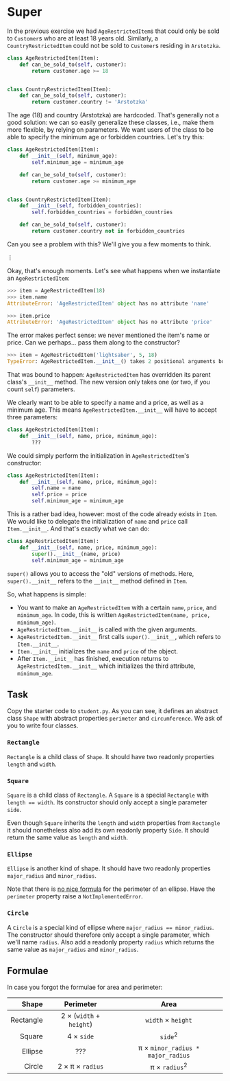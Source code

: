 # Super

In the previous exercise we had `AgeRestrictedItem`s that could only be sold to `Customer`s who are at least 18 years old.
Similarly, a `CountryRestrictedItem` could not be sold to `Customer`s residing in `Arstotzka`.

```python
class AgeRestrictedItem(Item):
    def can_be_sold_to(self, customer):
        return customer.age >= 18


class CountryRestrictedItem(Item):
    def can_be_sold_to(self, customer):
        return customer.country != 'Arstotzka'
```

The age (18) and country (Arstotzka) are hardcoded.
That's generally not a good solution: we can so easily generalize these classes, i.e., make them more flexible, by relying on parameters.
We want users of the class to be able to specify the minimum age or forbidden countries.
Let's try this:

```python
class AgeRestrictedItem(Item):
    def __init__(self, minimum_age):
        self.minimum_age = minimum_age

    def can_be_sold_to(self, customer):
        return customer.age >= minimum_age


class CountryRestrictedItem(Item):
    def __init__(self, forbidden_countries):
        self.forbidden_countries = forbidden_countries

    def can_be_sold_to(self, customer):
        return customer.country not in forbidden_countries
```

Can you see a problem with this?
We'll give you a few moments to think.

&vellip;

Okay, that's enough moments.
Let's see what happens when we instantiate an `AgeRestrictedItem`:

```python
>>> item = AgeRestrictedItem(18)
>>> item.name
AttributeError: 'AgeRestrictedItem' object has no attribute 'name'

>>> item.price
AttributeError: 'AgeRestrictedItem' object has no attribute 'price'
```

The error makes perfect sense: we never mentioned the item's name or price.
Can we perhaps... pass them along to the constructor?

```python
>>> item = AgeRestrictedItem('lightsaber', 5, 18)
TypeError: AgeRestrictedItem.__init__() takes 2 positional arguments but 4 were given
```

That was bound to happen: `AgeRestrictedItem` has overridden its parent class's `__init__` method.
The new version only takes one (or two, if you count `self`) parameters.

We clearly want to be able to specify a name and a price, as well as a minimum age.
This means `AgeRestrictedItem.__init__` will have to accept three parameters:

```python
class AgeRestrictedItem(Item):
    def __init__(self, name, price, minimum_age):
        ???
```

We could simply perform the initialization in `AgeRestrictedItem`'s constructor:

```python
class AgeRestrictedItem(Item):
    def __init__(self, name, price, minimum_age):
        self.name = name
        self.price = price
        self.minimum_age = minimum_age
```

This is a rather bad idea, however: most of the code already exists in `Item`.
We would like to delegate the initialization of `name` and `price` call `Item.__init__`.
And that's exactly what we can do:

```python
class AgeRestrictedItem(Item):
    def __init__(self, name, price, minimum_age):
        super().__init__(name, price)
        self.minimum_age = minimum_age
```

`super()` allows you to access the "old" versions of methods.
Here, `super().__init__` refers to the `__init__` method defined in `Item`.

So, what happens is simple:

* You want to make an `AgeRestrictedItem` with a certain `name`, `price`, and `minimum_age`.
  In code, this is written `AgeRestrictedItem(name, price, minimum_age)`.
* `AgeRestrictedItem.__init__` is called with the given arguments.
* `AgeRestrictedItem.__init__` first calls `super().__init__`, which refers to `Item.__init__`.
* `Item.__init__` initializes the `name` and `price` of the object.
* After `Item.__init__` has finished, execution returns to `AgeRestrictedItem.__init__` which initializes the third attribute, `minimum_age`.

## Task

Copy the starter code to `student.py`.
As you can see, it defines an abstract class `Shape` with abstract properties `perimeter` and `circumference`.
We ask of you to write four classes.

### `Rectangle`

`Rectangle` is a child class of `Shape`.
It should have two readonly properties `length` and `width`.

### `Square`

`Square` is a child class of `Rectangle`.
A `Square` is a special `Rectangle` with `length == width`.
Its constructor should only accept a single parameter `side`.

Even though `Square` inherits the `length` and `width` properties from `Rectangle` it should nonetheless also add its own readonly property `Side`.
It should return the same value as `length` and `width`.

### `Ellipse`

`Ellipse` is another kind of shape.
It should have two readonly properties `major_radius` and `minor_radius`.

Note that there is [no nice formula](https://www.youtube.com/watch?v=5nW3nJhBHL0) for the perimeter of an ellipse.
Have the `perimeter` property raise a `NotImplementedError`.

### `Circle`

A `Circle` is a special kind of ellipse where `major_radius == minor_radius`.
The constructor should therefore only accept a single parameter, which we'll name `radius`.
Also add a readonly property `radius` which returns the same value as `major_radius` and `minor_radius`.

## Formulae

In case you forgot the formulae for area and perimeter:

| Shape | Perimeter | Area |
|-:|:-:|:-:|
| Rectangle | 2 &times; (`width` + `height`) | `width` &times; `height` |
| Square | 4 &times; `side` | `side`<sup>2</sup> |
| Ellipse | ??? | &pi; &times; `minor_radius * major_radius` |
| Circle | 2 &times; &pi; &times; `radius` | &pi; &times; `radius`<sup>2</sup> |
